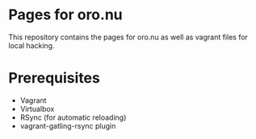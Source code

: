 # Pages for oro.nu
This repository contains the pages for oro.nu as well as vagrant files for local hacking.

# Prerequisites
- Vagrant
- Virtualbox
- RSync (for automatic reloading)
- vagrant-gatling-rsync plugin
